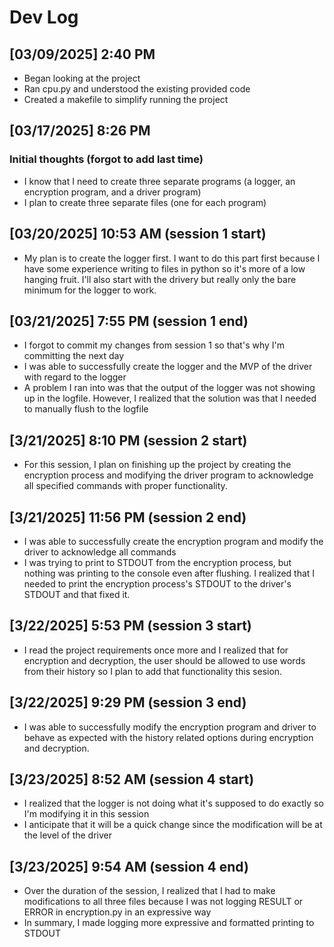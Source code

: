 # Dev Log

## [03/09/2025] 2:40 PM

- Began looking at the project
- Ran cpu.py and understood the existing provided code
- Created a makefile to simplify running the project

## [03/17/2025] 8:26 PM

### Initial thoughts (forgot to add last time)

- I know that I need to create three separate programs (a logger, an encryption program, and a driver program)
- I plan to create three separate files (one for each program)

## [03/20/2025] 10:53 AM (session 1 start)

- My plan is to create the logger first. I want to do this part first because I have some experience writing to files in python so it's more of a low hanging fruit. I'll also start with the drivery but really only the bare minimum for the logger to work.

## [03/21/2025] 7:55 PM (session 1 end)

- I forgot to commit my changes from session 1 so that's why I'm committing the next day
- I was able to successfully create the logger and the MVP of the driver with regard to the logger
- A problem I ran into was that the output of the logger was not showing up in the logfile. However, I realized that the solution was that I needed to manually flush to the logfile

## [3/21/2025] 8:10 PM (session 2 start)

- For this session, I plan on finishing up the project by creating the encryption process and modifying the driver program to acknowledge all specified commands with proper functionality.

## [3/21/2025] 11:56 PM (session 2 end)

- I was able to successfully create the encryption program and modify the driver to acknowledge all commands
- I was trying to print to STDOUT from the encryption process, but nothing was printing to the console even after flushing. I realized that I needed to print the encryption process's STDOUT to the driver's STDOUT and that fixed it.

## [3/22/2025] 5:53 PM (session 3 start)

- I read the project requirements once more and I realized that for encryption and decryption, the user should be allowed to use words from their history so I plan to add that functionality this sesion.

## [3/22/2025] 9:29 PM (session 3 end)

- I was able to successfully modify the encryption program and driver to behave as expected with the history related options during encryption and decryption.

## [3/23/2025] 8:52 AM (session 4 start)

- I realized that the logger is not doing what it's supposed to do exactly so I'm modifying it in this session
- I anticipate that it will be a quick change since the modification will be at the level of the driver

## [3/23/2025] 9:54 AM (session 4 end)

- Over the duration of the session, I realized that I had to make modifications to all three files because I was not logging RESULT or ERROR in encryption.py in an expressive way
- In summary, I made logging more expressive and formatted printing to STDOUT
